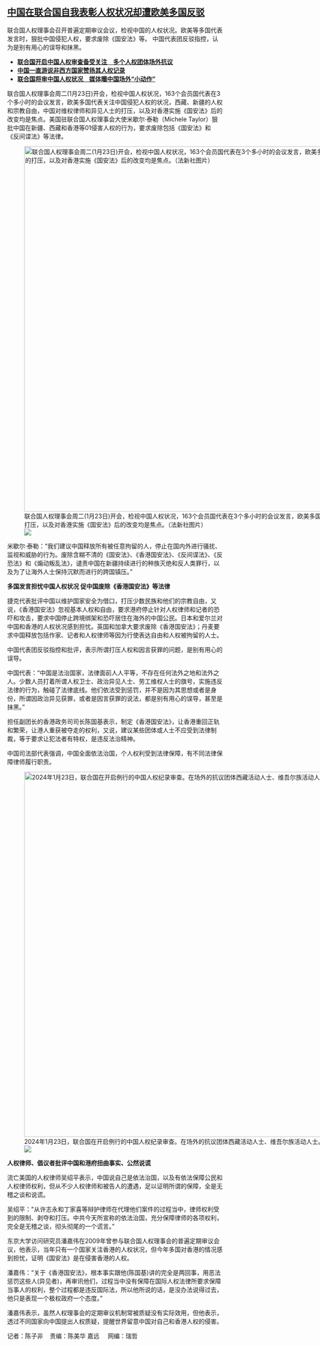 <!--1706109291000-->
[中国在联合国自我表彰人权状况却遭欧美多国反驳](https://www.rfa.org/mandarin/yataibaodao/junshiwaijiao/ec-01242024080217.html)
------

<p>联合国人权理事会召开普遍定期审议会议，检视中国的人权状况。欧美等多国代表发言时，狠批中国侵犯人权，要求废除《国安法》等。 中国代表团反驳指控，认为是别有用心的误导和抹黑。</p><ul><li><strong><span class="result-title"> <a class="state-published" href="https://www.rfa.org/mandarin/Xinwen/3-01232024130916.html">联合国开启中国人权审查备受关注　多个人权团体场外抗议</a> </span></strong></li><li><strong><span class="result-title"><a class="state-published" href="https://www.rfa.org/mandarin/Xinwen/7-01222024153427.html">中国一直游说非西方国家赞扬其人权记录</a></span></strong></li><li><span class="result-title"><a class="state-published" href="https://www.rfa.org/mandarin/yataibaodao/renquanfazhi/lu-01222024152201.html"><strong>联合国将审中国人权状况　媒体曝中国场外“小动作”</strong></a></span></li></ul><p>联合国人权理事会周二(1月23日)开会，检视中国人权状况，163个会员国代表在3个多小时的会议发言，欧美多国代表关注中国侵犯人权的状况，西藏、新疆的人权和宗教自由，中国对维权律师和异见人士的打压，以及对香港实施《国安法》后的改变均是焦点。美国驻联合国人权理事会大使米歇尔·泰勒（Michele Taylor）狠批中国在新疆、西藏和香港等01侵害人权的行为，要求废除包括《国安法》和《反间谍法》等法律。</p><p><figure class="image-richtext image-inline captioned" style="width:1280px;"><img alt="联合国人权理事会周二(1月23日)开会，检视中国人权状况，163个会员国代表在3个多小时的会议发言，欧美多国代表关注中国侵犯人权的状况，西藏、新疆的人权和宗教自由，中国对维权律师和异见人士的打压，以及对香港实施《国安法》后的改变均是焦点。（法新社图片）" height="853" src="https://www.rfa.org/mandarin/yataibaodao/junshiwaijiao/ec-01242024080217.html/000_34ge99n.jpg/@@images/f804ce20-add1-40d2-b89b-b7d0755dfd31.jpeg" title="000_34GE99N.jpg" width="1280"/><figcaption class="image-caption">联合国人权理事会周二(1月23日)开会，检视中国人权状况，163个会员国代表在3个多小时的会议发言，欧美多国代表关注中国侵犯人权的状况，西藏、新疆的人权和宗教自由，中国对维权律师和异见人士的打压，以及对香港实施《国安法》后的改变均是焦点。（法新社图片）</figcaption><small></small><div id="zoomattribute"><a data-caption="联合国人权理事会周二(1月23日)开会，检视中国人权状况，163个会员国代表在3个多小时的会议发言，欧美多国代表关注中国侵犯人权的状况，西藏、新疆的人权和宗教自由，中国对维权律师和异见人士的打压，以及对香港实施《国安法》后的改变均是焦点。（法新社图片）" data-fancybox="" href="https://www.rfa.org/mandarin/yataibaodao/junshiwaijiao/ec-01242024080217.html/000_34ge99n.jpg" id="single_image" title="联合国人权理事会周二(1月23日)开会，检视中国人权状况，163个会员国代表在3个多小时的会议发言，欧美多国代表关注中国侵犯人权的状况，西藏、新疆的人权和宗教自由，中国对维权律师和异见人士的打压，以及对香港实施《国安法》后的改变均是焦点。（法新社图片）"><img src="/++plone++rfa-resources/img/icon-zoom.png"/></a></div></figure></p><p>米歇尔·泰勒：“我们建议中国释放所有被任意拘留的人，停止在国内外进行骚扰、监视和威胁的行为。废除含糊不清的《国安法》、《香港国安法》、《反间谍法》、《反恐法》和《煽动叛乱法》，谴责中国在新疆持续进行的种族灭绝和反人类罪行，以及为了让海外人士保持沉默而进行的跨国镇压。”</p><p><strong>多国发言担忧中国人权状况 促中国废除《香港国安法》等法律</strong></p><p>捷克代表批评中国以维护国家安全为借口，打压少数民族和他们的宗教自由，又说，《香港国安法》忽视基本人权和自由，要求港府停止针对人权律师和记者的恐吓和攻击，要求中国停止跨境绑架和恐吓居住在海外的中国公民。日本和爱尔兰对中国和香港的人权状况感到担忧。英国和加拿大要求废除《香港国安法》；丹麦要求中国释放包括作家、记者和人权律师等因为行使表达自由和人权被拘留的人士。</p><p>中国代表团反驳指控和批评，表示所谓打压人权和因言获罪的问题，是别有用心的误导。</p><p>中国代表：“中国是法治国家，法律面前人人平等，不存在任何法外之地和法外之人。少数人员打着所谓人权卫士、政治异见人士、劳工维权人士的旗号，实施违反法律的行为，触碰了法律底线。他们依法受到惩罚，并不是因为其思想或者是身份，所谓因政治异见获罪，或者是因言获罪的说法，都是别有用心的误导，甚至是抹黑。”</p><p>担任副团长的香港政务司司长陈国基表示，制定《香港国安法》，让香港重回正轨和繁荣，让港人重获被夺走的权利，又说，建议某些团体或人士不应受到法律制裁，等于要求让犯法者有特权，是违反法治精神。</p><p>中国司法部代表强调，中国全面依法治国，个人权利受到法律保障，有不同法律保障律师履行职责。</p><p><figure class="image-richtext image-inline captioned" style="width:1280px;"><img alt="2024年1月23日，联合国在开启例行的中国人权纪录审查。在场外的抗议团体西藏活动人士、维吾尔族活动人士。（美联社）" height="853" src="https://www.rfa.org/mandarin/yataibaodao/junshiwaijiao/ec-01242024080217.html/ap24023551906475-1.jpg/@@images/d8c54105-de9a-4d3b-8127-bbe4e71cc461.jpeg" title="AP24023551906475(1).jpg" width="1280"/><figcaption class="image-caption">2024年1月23日，联合国在开启例行的中国人权纪录审查。在场外的抗议团体西藏活动人士、维吾尔族活动人士。（美联社）</figcaption><small></small><div id="zoomattribute"><a data-caption="2024年1月23日，联合国在开启例行的中国人权纪录审查。在场外的抗议团体西藏活动人士、维吾尔族活动人士。（美联社）" data-fancybox="" href="https://www.rfa.org/mandarin/yataibaodao/junshiwaijiao/ec-01242024080217.html/ap24023551906475-1.jpg" id="single_image" title="2024年1月23日，联合国在开启例行的中国人权纪录审查。在场外的抗议团体西藏活动人士、维吾尔族活动人士。（美联社）"><img src="/++plone++rfa-resources/img/icon-zoom.png"/></a></div></figure></p><p><strong>人权律师、倡议者批评中国和港府扭曲事实、公然说谎</strong></p><p>流亡美国的人权律师吴绍平表示，中国说自己是依法治国，以及有依法保障公民和人权律师权利，但从不少人权律师和被告人的遭遇，足以证明所谓的保障，全是无稽之谈和说谎。</p><p>吴绍平："从许志永和丁家喜等辩护律师在代理他们案件的过程当中，律师权利受到的限制、剥夺和打压。中共今天所宣称的依法治国，充分保障律师的各项权利，完全是无稽之谈，彻头彻尾的一个谎言。”</p><p>东京大学访问研究员潘嘉伟在2009年曾参与联合国人权理事会的普遍定期审议会议，他表示，当年只有一个国家关注香港的人权状况，但今年多国对香港的情况感到担忧，证明《国安法》是在侵害香港的人权。</p><p>潘嘉伟：“关于《香港国安法》，根本事实跟他(陈国基)讲的完全是两回事，用恶法惩罚这些人(异见者)，再审讯他们，过程当中没有保障在国际人权法律所要求保障当事人的权利，整个过程都是违反国际法，所以他所说的话，是没办法说得过去，他只是表现一个极权政府一个态度。”</p><p>潘嘉伟表示，虽然人权理事会的定期审议机制常被质疑没有实际效用，但他表示，透过不同国家向中国提出人权质疑，提醒世界留意中国对自己和香港人权的侵害。</p><p>记者：陈子非    责编：陈美华 嘉远     网编：瑞哲</p>
